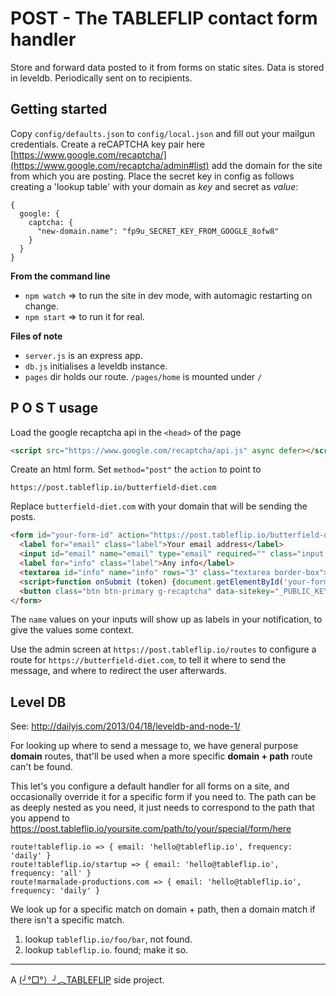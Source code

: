 # POST - The TABLEFLIP contact form handler

Store and forward data posted to it from forms on static sites.
Data is stored in leveldb.
Periodically sent on to recipients.

## Getting started

Copy `config/defaults.json` to `config/local.json` and fill out your mailgun credentials.
Create a reCAPTCHA key pair here [https://www.google.com/recaptcha/](https://www.google.com/recaptcha/admin#list) add the domain for the site from which you are posting. Place the secret key in config as follows creating a 'lookup table' with your domain as *key* and secret as *value*:

```
{
  google: {
    captcha: {
      "new-domain.name": "fp9u_SECRET_KEY_FROM_GOOGLE_8ofw8"
    }
  }
}
```

**From the command line**

- `npm watch` => to run the site in dev mode, with automagic restarting on change.
- `npm start` => to run it for real.

**Files of note**

- `server.js` is an express app.
- `db.js` initialises a leveldb instance.
- `pages` dir holds our route. `/pages/home` is mounted under `/`

## P O S T usage

Load the google recaptcha api in the `<head>` of the page

```html
<script src="https://www.google.com/recaptcha/api.js" async defer></script>
```

Create an html form. Set `method="post"` the `action` to point to  

`https://post.tableflip.io/butterfield-diet.com`

Replace `butterfield-diet.com` with your domain that will be sending the posts.

```html
<form id="your-form-id" action="https://post.tableflip.io/butterfield-diet.com" method="post">
  <label for="email" class="label">Your email address</label>
  <input id="email" name="email" type="email" required="" class="input border-box">
  <label for="info" class="label">Any info</label>
  <textarea id="info" name="info" rows="3" class="textarea border-box"></textarea>
  <script>function onSubmit (token) {document.getElementById('your-form-id').submit()}</script>
  <button class="btn btn-primary g-recaptcha" data-sitekey="_PUBLIC_KEY_FROM_GOOGLE_CAPTCHA_" data-callback='onSubmit'>Send</button>
</form>
```

The `name` values on your inputs will show up as labels in your notification, to give the values some context.

Use the admin screen at `https://post.tableflip.io/routes` to configure a route for `https://butterfield-diet.com`, to tell it where to send the message, and where to redirect the user afterwards.

## Level DB

See: http://dailyjs.com/2013/04/18/leveldb-and-node-1/

For looking up where to send a message to, we have general purpose **domain** routes, that'll be used when a more specific **domain + path** route can't be found.

This let's you configure a default handler for all forms on a site, and occasionally override it for a specific form if you need to. The path can be as deeply nested as you need, it just needs to correspond to the path that you append to https://post.tableflip.io/yoursite.com/path/to/your/special/form/here

```
route!tableflip.io => { email: 'hello@tableflip.io', frequency: 'daily' }
route!tableflip.io/startup => { email: 'hello@tableflip.io', frequency: 'all' }
route!marmalade-productions.com => { email: 'hello@tableflip.io', frequency: 'daily' }
```

We look up for a specific match on domain + path, then a domain match if there isn't a specific match.

1. lookup `tableflip.io/foo/bar`, not found.
2. lookup `tableflip.io`. found; make it so.

---

A [(╯°□°）╯︵TABLEFLIP](https://tableflip.io) side project.
